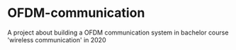# OFDM-communication
A project about building a OFDM communication system in bachelor course 'wireless communication' in 2020
